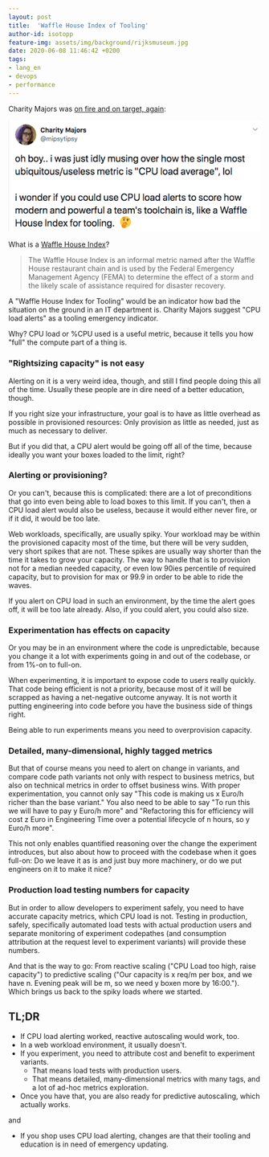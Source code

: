```yaml
---
layout: post
title:  'Waffle House Index of Tooling'
author-id: isotopp
feature-img: assets/img/background/rijksmuseum.jpg
date: 2020-06-08 11:46:42 +0200
tags:
- lang_en
- devops
- performance
---
```

Charity Majors was [on fire and on target, again](https://twitter.com/mipsytipsy/status/1268418428542443520):

[![](/uploads/2020/06/waffle-house-index.png)](https://twitter.com/mipsytipsy/status/1268418428542443520)

What is a [Waffle House Index](https://en.wikipedia.org/wiki/Waffle_House_Index#Levels)?
> The Waffle House Index is an informal metric named after the Waffle House restaurant chain and is used by the Federal Emergency Management Agency (FEMA) to determine the effect of a storm and the likely scale of assistance required for disaster recovery.

A "Waffle House Index for Tooling" would be an indicator how bad the situation on the ground in an IT department is. Charity Majors suggest "CPU load alerts" as a tooling emergency indicator.

Why? CPU load or %CPU used is a useful metric, because it tells you how "full" the compute part of a thing is.

### "Rightsizing capacity" is not easy

Alerting on it is a very weird idea, though, and still I find people doing this all of the time. Usually these people are in dire need of a better education, though.

If you right size your infrastructure, your goal is to have as little overhead as possible in provisioned resources: Only provision as little as needed, just as much as necessary to deliver.

But if you did that, a CPU alert would be going off all of the time, because ideally you want your boxes loaded to the limit, right?

### Alerting or provisioning?

Or you can't, because this is complicated: there are a lot of preconditions that go into even being able to load boxes to this limit. If you can't, then a CPU load alert would also be useless, because it would either never fire, or if it did, it would be too late.

Web workloads, specifically, are usually spiky. Your workload may be within the provisioned capacity most of the time, but there will be very sudden, very short spikes that are not. These spikes are usually way shorter than the time it takes to grow your capacity. The way to handle that is to provision not for a median needed capacity, or even low 90ies percentile of required capacity, but to provision for max or 99.9 in order to be able to ride the waves.

If you alert on CPU load in such an environment, by the time the alert goes off, it will be too late already. Also, if you could alert, you could also size.

### Experimentation has effects on capacity

Or you may be in an environment where the code is unpredictable, because you change it a lot with experiments going in and out of the codebase, or from 1%-on to full-on.

When experimenting, it is important to expose code to users really quickly. That code being efficient is not a priority, because most of it will be scrapped as having a net-negative outcome anyway. It is not worth it putting engineering into code before you have the business side of things right.

Being able to run experiments means you need to overprovision capacity. 

### Detailed, many-dimensional, highly tagged metrics

But that of course means you need to alert on change in variants, and compare code path variants not only with respect to business metrics, but also on technical metrics in order to offset business wins. With proper experimentation, you cannot only say "This code is making us x Euro/h richer than the base variant." You also need to be able to say "To run this we will have to pay y Euro/h more" and "Refactoring this for efficiency will cost z Euro in Engineering Time over a potential lifecycle of n hours, so y Euro/h more".

This not only enables quantified reasoning over the change the experiment introduces, but also about how to proceed with the codebase when it goes full-on: Do we leave it as is and just buy more machinery, or do we put engineers on it to make it nice?

### Production load testing numbers for capacity

But in order to allow developers to experiment safely, you need to have accurate capacity metrics, which CPU load is not. Testing in production, safely, specifically automated load tests with actual production users and separate monitoring of experiment codepathes (and consumption attribution at the request level to experiment variants) will provide these numbers.

And that is the way to go: From reactive scaling ("CPU Load too high, raise capacity") to predictive scaling ("Our capacity is x req/m per box, and we have n. Evening peak will be m, so we need y boxen more by 16:00."). Which brings us back to the spiky loads where we started.

## TL;DR

- If CPU load alerting worked, reactive autoscaling would work, too.
- In a web workload environment, it usually doesn't.
- If you experiment, you need to attribute cost and benefit to experiment variants.
  - That means load tests with production users.
  - That means detailed, many-dimensional metrics with many tags, and a lot of ad-hoc metrics exploration.
- Once you have that, you are also ready for predictive autoscaling, which actually works.

and

- If you shop uses CPU load alerting, changes are that their tooling and education is in need of emergency updating.